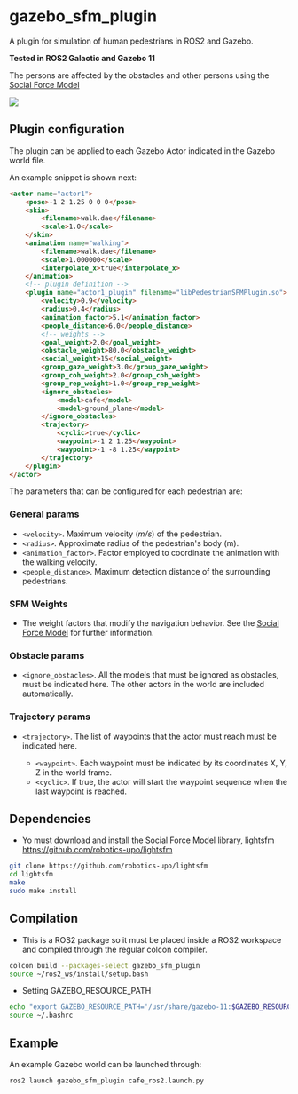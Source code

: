 # gazebo_sfm_plugin
A plugin for simulation of human pedestrians in ROS2 and Gazebo.

**Tested in ROS2 Galactic and Gazebo 11** 

The persons are affected by the obstacles and other persons using the [Social Force Model](https://github.com/robotics-upo/lightsfm)


![](https://github.com/robotics-upo/gazebo_sfm_plugin/blob/master/media/images/capture3.jpg)


## Plugin configuration

The plugin can be applied to each Gazebo Actor indicated in the Gazebo world file.

An example snippet is shown next:

```html
<actor name="actor1">
	<pose>-1 2 1.25 0 0 0</pose>
	<skin>
		<filename>walk.dae</filename>
		<scale>1.0</scale>
	</skin>
	<animation name="walking">
		<filename>walk.dae</filename>
		<scale>1.000000</scale>
		<interpolate_x>true</interpolate_x>
	</animation>
	<!-- plugin definition -->
	<plugin name="actor1_plugin" filename="libPedestrianSFMPlugin.so">
		<velocity>0.9</velocity>
		<radius>0.4</radius>
		<animation_factor>5.1</animation_factor>
		<people_distance>6.0</people_distance>
		<!-- weights -->
		<goal_weight>2.0</goal_weight>
		<obstacle_weight>80.0</obstacle_weight>
		<social_weight>15</social_weight>
		<group_gaze_weight>3.0</group_gaze_weight>
		<group_coh_weight>2.0</group_coh_weight>
		<group_rep_weight>1.0</group_rep_weight>
		<ignore_obstacles>
			<model>cafe</model>
			<model>ground_plane</model>
		</ignore_obstacles>
		<trajectory>
			<cyclic>true</cyclic>
			<waypoint>-1 2 1.25</waypoint>
			<waypoint>-1 -8 1.25</waypoint>
		</trajectory>
	</plugin>
</actor>
```
The parameters that can be configured for each pedestrian are:

### General params

*  ```<velocity>```. Maximum velocity (*m/s*) of the pedestrian.
*  ```<radius>```. Approximate radius of the pedestrian's body (m).
*  ```<animation_factor>```. Factor employed to coordinate the animation with the walking velocity.
* ```<people_distance>```.  Maximum detection distance of the surrounding pedestrians.

### SFM Weights

*  The weight factors that modify the navigation behavior. See the [Social Force Model](https://github.com/robotics-upo/lightsfm) for further information.

### Obstacle params

* ```<ignore_obstacles>```.  All the models that must be ignored as obstacles, must be indicated here. The other actors in the world are included automatically.

### Trajectory params

* ```<trajectory>```. The list of waypoints that the actor must reach must be indicated here. 

	- ```<waypoint>```. Each waypoint must be indicated by its coordinates X, Y, Z in the world frame.
	- ```<cyclic>```. If true, the actor will start the waypoint sequence when the last waypoint is reached.

## Dependencies

* Yo must download and install the Social Force Model library, lightsfm https://github.com/robotics-upo/lightsfm

```sh
git clone https://github.com/robotics-upo/lightsfm
cd lightsfm
make
sudo make install
```

## Compilation

* This is a ROS2 package so it must be placed inside a ROS2 workspace and compiled through the regular colcon compiler. 
```sh
colcon build --packages-select gazebo_sfm_plugin
source ~/ros2_ws/install/setup.bash
```
* Setting GAZEBO_RESOURCE_PATH
```sh
echo "export GAZEBO_RESOURCE_PATH='/usr/share/gazebo-11:$GAZEBO_RESOURCE_PATH'" >> ~/.bashrc
source ~/.bashrc
```

## Example

An example Gazebo world can be launched through:
```sh
ros2 launch gazebo_sfm_plugin cafe_ros2.launch.py
```

